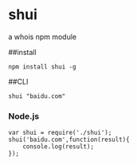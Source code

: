 shui
====

a whois npm module 


##install

```
npm install shui -g
```

##CLI 


```
shui "baidu.com"
```
### Node.js

```
var shui = require('./shui');
shui('baidu.com',function(result){
	console.log(result);
});

```
